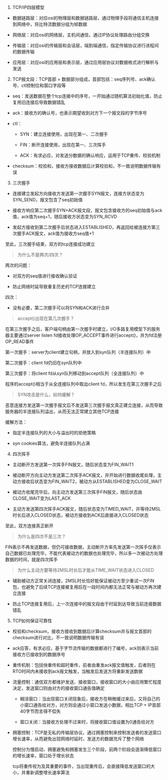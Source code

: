 1. TCP/IP四层模型

- 数据链路层：对应osi的物理层和数据链路层，通过物理手段将通信主机连接到网络中，将比特流数据分组为帧数据

- 网络层：对应osi的网络层，主机间通信，通过IP协议处理路由分组交换

- 传输层：对应osi的传输层和会话层，端到端通信，指定传输协议进行进程间的数据传输

- 应用层：对应osi的应用层和表示层，通过应用层协议对数据格式进行解析与发送

2. TCP报文段：TCP首部 + 数据部分组成，首部包括：seq序列号、ack确认号、ctl控制位和窗口字段等

- seq：发送数据在整个tcp连接中的序号，一开始通过随机算法初始化值，防止复用旧连接后导致数据错乱

- ack：接收方的确认号，也表示期望收到对方下一个报文段的字节序号

- ctl：

    - SYN：建立连接使用，出现在第一、二次握手

    - FIN：断开连接使用，出现在第一、三次挥手

    - ACK：有求必应，对发送分数据的确认响应，运用于TCP重传、校验机制

- checksum：校验和，接收方接收数据后计算校验和，不一致说明数据传输有误

3. 三次握手

- 连接建立发起方向接收方发送第一次握手SYN报文，连接方状态变为SYN_SEND，报文包含了seq初始值

- 接收方响应第二次握手SYN+ACK报文段，报文包含接收方的seq初始值与ack值，ack值为seq+1，随后接收方状态变为SYN_RCVD

- 发起方接收到第二次握手后状态进入ESTABLISHED，再返回给被连接方第三次握手ACK报文，ack值为接收方seq值+1

至此，三次握手结束，双方的tcp连接成功建立

> 为什么不是两次/四次？

两次的问题：

- 对双方的seq值进行接收确认验证

- 防止网络时延导致重复历史的TCP连接建立

四次：

- 没有必要，第二次握手可以将SYN和ACK进行合并

> accept()出现在第几次握手？

在第三次握手之后，客户端句柄由第一次握手时建立，I/O多路复用模型下的服务器主要通过server listen fd接收处理OP_ACCEPT事件进行accept()，并为fd注册OP_READ事件

第一次握手：server为client建立句柄，并放入到syn队列（半连接队列）中

第二次握手：client fd仍旧在syn队列中

第三次握手：将client fd从syn队列移动到accept队列（全连接队列）中

程序的accept()相当于从全连接队列中取出client fd，所以发生在第三次握手之后

> SYN攻击是什么，如何缓解？

恶意连接方发送第一次握手报文后不发送第三次握手报文真正建立连接，从而导致服务器的半连接队列溢出，从而无法正常建立其他TCP连接

缓解方法：
- 指定半连接队列的大小与溢出时的拒绝策略

- syn cookies算法，避免半连接队列占满

4. 四次挥手

- 主动断开方发送第一次挥手FIN报文，随后状态变为FIN_WAIT1

- 被动断开方向主动方发送第二次挥手ACK报文，并开始进行数据收尾处理，主动方接收后状态变为FIN_WAIT2，被动方从ESTABLISHED变为CLOSE_WAIT

- 被动方收尾完毕后，向主动方发送第三次挥手FIN报文，随后状态由CLOSE_WAIT变为LAST_ACK

- 主动方发送第四次挥手ACK报文，随后状态变为TIMED_WAIT，并等待2MSL时长后进入CLOSED状态，被动方接收到ACK后直接进入CLOSED状态

至此，双方连接真正断开

> 为什么是四次不是三次？

FIN表示不再发送数据，但仍可接收数据，主动断开方率先发送第一次挥手仅表示自己数据已处理完毕，不能代表被动方的数据也处理完毕，所以多一次被动方处理数据的时间，就是四次挥手

> 为什么主动方要等待2MSL时长后才能从TIME_WAIT状态进入CLOSED

- 辅助被动方正常关闭连接，2MSL时长恰好能保证被动方至少重试一次FIN包，也避免了后续TCP连接被复用后在一段时间内都无法正常与被动方再次建立连接

- 防止TCP连接复用后，上一次连接中的报文段由于时延到达导致当前连接数据错乱

5. TCP如何保证可靠性

- 校验和checksum，接收方接收到数据后计算checksum并与报文首部的checksum进行对比，不一致说明数据传输有误

- ack应答，有求必应，基于字节流传输的数据都进行了编号，ack则表示当前接收方已接收到的数据序号

- 重传机制：包括快重传和超时重传，前者由重发ack报文值触发，后者则在RTO时间内未接收到ack报文触发，当触发后发送方将重新发送数据

- 流量控制：通信双方都维护发送、接收窗口，接收窗口的大小由应用繁忙程度决定，发送窗口则由对方的接收窗口通告值确定

    - 糊涂窗口：当出现窗口关闭现象后，接收方在稍微缓过来后，又将自己的小窗口通告给对方，对方则会通过小窗口发送小数据，相比TCP + IP首部40字节而言得不偿失

    - 窗口关闭：当接收方处理不过来时，将接收窗口值设置为0通告给对方

- 拥塞控制：TCP是无私的传输层协议，通过拥塞控制来控制发送者的发送窗口增长速率，从而避免出现网络时延时，发送方的数据充斥了整个网络

    控制分为慢启动、拥塞避免和拥塞发生三个阶段，前两个阶段会逐渐降低窗口的增长速率，窗口处于增长状态

    tcp将重传视为及其重要的事件，当出现重传后，会直接降低发送窗口的大小，并重新调整增长速率算法
